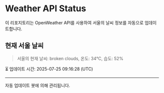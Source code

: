 
# Weather API Status

이 리포지토리는 OpenWeather API를 사용하여 서울의 날씨 정보를 자동으로 업데이트합니다.

## 현재 서울 날씨
> 서울의 현재 날씨: broken clouds, 온도: 34°C, 습도: 52%

⏳ 업데이트 시간: 2025-07-25 09:16:28 (UTC)

---
자동 업데이트 봇에 의해 관리됩니다.
